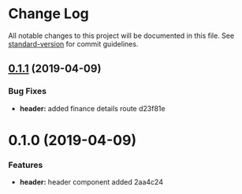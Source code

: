 # Change Log

All notable changes to this project will be documented in this file. See [standard-version](https://github.com/conventional-changelog/standard-version) for commit guidelines.

## [0.1.1](/compare/v0.1.0...v0.1.1) (2019-04-09)


### Bug Fixes

* **header:** added finance details route d23f81e



# 0.1.0 (2019-04-09)


### Features

* **header:** header component added 2aa4c24
